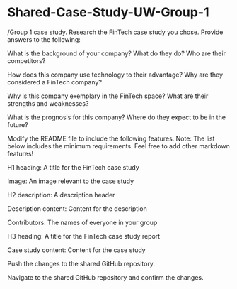 # Shared-Case-Study-UW-Group-1
/Group 1 case study.
Research the FinTech case study you chose. Provide answers to the following:


What is the background of your company? What do they do? Who are their competitors?


How does this company use technology to their advantage? Why are they considered a FinTech company?


Why is this company exemplary in the FinTech space? What are their strengths and weaknesses?


What is the prognosis for this company? Where do they expect to be in the future?




Modify the README file to include the following features. Note: The list below includes the minimum requirements. Feel free to add other markdown features!


H1 heading: A title for the FinTech case study


Image: An image relevant to the case study


H2 description: A description header


Description content: Content for the description


Contributors: The names of everyone in your group


H3 heading: A title for the FinTech case study report


Case study content: Content for the case study




Push the changes to the shared GitHub repository.


Navigate to the shared GitHub repository and confirm the changes.
